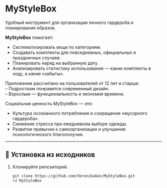 # MyStyleBox

Удобный инструмент для организации личного гардероба и планирования образов.

**MyStyleBox** помогает:
- Систематизировать вещи по категориям.
- Создавать комплекты для повседневных, официальных и праздничных случаев.
- Планировать наряд на выбранную дату.
- Анализировать статистику использования — какие комплекты в ходу, а какие «забыты».

Приложение рассчитано на пользователей от 12 лет и старше:  
– Подросткам понравится современный дизайн.  
– Взрослым — функциональность и экономия времени.

Социальная ценность MyStyleBox — это:
- Культура осознанного потребления и сокращение «мусорного гардероба».
- Снижение стресса при ежедневном выборе одежды.
- Развитие привычки к самоорганизации и улучшение психологического благополучия.

---

## 🚀 Установка из исходников

1. Клонируйте репозиторий:  
   ```bash
   git clone https://github.com/VeronikaGon/MyStyleBox.git
   cd MyStyleBox
